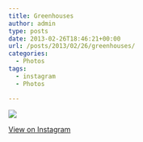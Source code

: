```yaml
---
title: Greenhouses
author: admin
type: posts
date: 2013-02-26T18:46:21+00:00
url: /posts/2013/02/26/greenhouses/
categories:
  - Photos
tags:
  - instagram
  - Photos

---
```

![][1]

<p class="view-instagram">
  <a href="http://instagr.am/p/WNGrA1Klnw/">View on Instagram</a>
</p>

 [1]: http://lobban.org/wordpress//HLIC/ab7c95f1b7fecf08576d2aa03bd26867.jpg